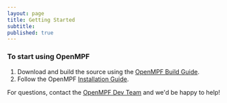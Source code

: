 ```yaml
---
layout: page
title: Getting Started
subtitle:
published: true
---
```


### To start using OpenMPF

1. Download and build the source using the [OpenMPF Build Guide](https://openmpf.github.io/docs/site/Build-Environment-Setup-Guide/).
2. Follow the OpenMPF [Installation Guide](https://openmpf.github.io/docs/site/Installation-Guide/).

For questions, contact the [OpenMPF Dev Team](mailto:openmpf@googlegroups.com) and we'd be happy to help!
